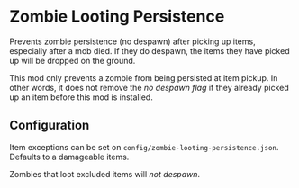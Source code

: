 # Zombie Looting Persistence

Prevents zombie persistence (no despawn) after picking up items, especially after a mob died.
If they do despawn, the items they have picked up will be dropped on the ground.

This mod only prevents a zombie from being persisted at item pickup.
In other words, it does not remove the *no despawn flag* if they already picked up an item before this mod is installed.

## Configuration

Item exceptions can be set on `config/zombie-looting-persistence.json`.
Defaults to a damageable items.

Zombies that loot excluded items will *not despawn*.
